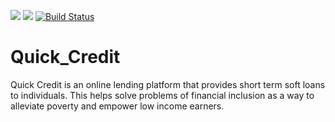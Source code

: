 <a href="https://codeclimate.com/github/brayokenya/Quick_Credit/maintainability"><img src="https://api.codeclimate.com/v1/badges/15f31ec3548a640ffcad/maintainability" /></a> <a href="https://codeclimate.com/github/brayokenya/Quick_Credit/test_coverage"><img src="https://api.codeclimate.com/v1/badges/15f31ec3548a640ffcad/test_coverage" /></a>
[![Build Status](https://travis-ci.org/brayokenya/Quick_Credit.svg?branch=master)](https://travis-ci.org/brayokenya/Quick_Credit)



# Quick_Credit

Quick Credit is an online lending platform that provides short term soft loans to individuals. This helps solve problems of financial inclusion as a way to alleviate poverty and empower low income earners.
